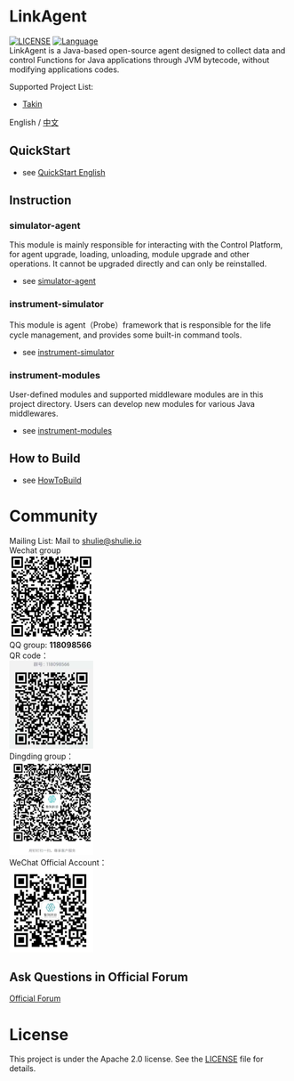 # LinkAgent
[![LICENSE](https://img.shields.io/github/license/pingcap/tidb.svg)](https://github.com/pingcap/tidb/blob/master/LICENSE)
[![Language](https://img.shields.io/badge/Language-Java-blue.svg)](https://www.java.com/)
<br/>
LinkAgent is a Java-based open-source agent designed to collect data and control Functions for Java applications through JVM bytecode, without modifying applications codes.

Supported Project List:
- [Takin](https://github.com/shulieTech/Takin)

English / [中文](README_CN.md)

## QuickStart
- see [QuickStart English](doc/QuickStartInEnglish.md)

## Instruction

### simulator-agent
This module is mainly responsible for interacting with the Control Platform, for agent upgrade, loading, unloading, module upgrade and other operations. It cannot be upgraded directly and can only be reinstalled.

- see [simulator-agent](doc/instrument-simulator/READMEInEnglish.md)


### instrument-simulator
This module is agent（Probe）framework that is responsible for the life cycle management, and provides some built-in command tools. 
- see [instrument-simulator](doc/instrument-simulator/READMEInEnglish.md)

### instrument-modules
User-defined modules and supported middleware modules are in this project directory. Users can develop new modules for various Java middlewares. 

- see [instrument-modules](doc/instrument-modules/READMEInEnglish.md)

## How to Build

- see [HowToBuild](doc/HowToBuildInEnglish.md)


# Community
Mailing List: Mail to shulie@shulie.io<br/>
Wechat group<br/>
<img src="https://raw.githubusercontent.com/shulieTech/Images/main/code1.png" width="30%" height="30%">
<br/>
QQ group: **118098566**<br/>
QR code：<br/>
<img src="https://raw.githubusercontent.com/shulieTech/Images/main/qq_group_2.jpg" width="30%" height="30%">
<br/>
Dingding group：<br/>
<img src="https://raw.githubusercontent.com/shulieTech/Images/main/dingding_group.jpg" width="30%" height="30%">
<br/>
WeChat Official Account：<br/>
<img src="https://raw.githubusercontent.com/shulieTech/Images/main/shulie.png" width="30%" height="30%">
<br/>

## Ask Questions in Official Forum
[Official Forum](https://news.shulie.io/?page_id=2477)

# License
This project is under the Apache 2.0 license. See the [LICENSE](LICENSE) file for details.
